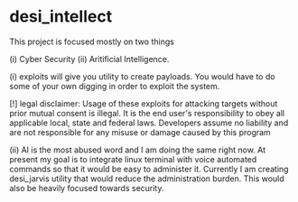 # desi_intellect

This project is focused mostly on two things

(i) Cyber Security
(ii) Aritificial Intelligence. 

(i) exploits will give you utility to create payloads. You would have to do some of your own digging in order to exploit the system. 

[!] legal disclaimer: Usage of these exploits for attacking targets without prior mutual consent is illegal. It is the end user's 
    responsibility to obey all applicable local, state and federal laws. Developers assume no liability and are not responsible for 
    any misuse or damage caused by this program

(ii) AI is the most abused word and I am doing the same right now. At present my goal is to integrate linux terminal with voice automated commands so      that it would be easy to administer it. Currently I am creating desi_jarvis utility that would reduce the administration burden. This would also      be heavily focused towards security.
